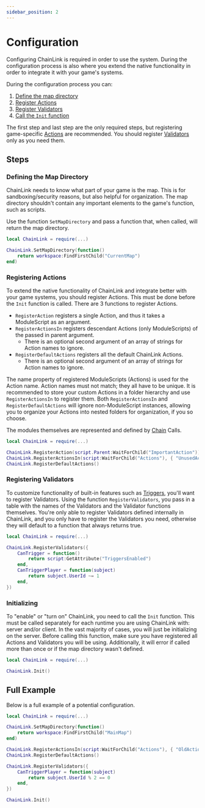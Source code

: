 ```yaml
---
sidebar_position: 2
---
```


# Configuration

Configuring ChainLink is required in order to use the system. During the configuration process is also where you extend the native functionality in order to integrate it with your game's systems.

During the configuration process you can:

1. [Define the map directory](#defining-the-map-directory)
2. [Register Actions](#registering-actions)
3. [Register Validators](#registering-validators)
4. [Call the `Init` function](#initializing)

The first step and last step are the only required steps, but registering game-specific [Actions](../concepts/actions) are recommended. You should register [Validators](../concepts/validators) only as you need them.

## Steps

### Defining the Map Directory

ChainLink needs to know what part of your game is the map. This is for sandboxing/security reasons, but also helpful for organization. The map directory shouldn't contain any important elements to the game's function, such as scripts.

Use the function `SetMapDirectory` and pass a function that, when called, will return the map directory.

```lua
local ChainLink = require(...)

ChainLink.SetMapDirectory(function()
	return workspace:FindFirstChild("CurrentMap")
end)
```

### Registering Actions

To extend the native functionality of ChainLink and integrate better with your game systems, you should register Actions. This must be done before the `Init` function is called. There are 3 functions to register Actions.

- `RegisterAction` registers a single Action, and thus it takes a ModuleScript as an argument.
- `RegisterActionsIn` registers descendant Actions (only ModuleScripts) of the passed in parent argument.
	- There is an optional second argument of an array of strings for Action names to ignore.
- `RegisterDefaultActions` registers all the default ChainLink Actions.
	- There is an optional second argument of an array of strings for Action names to ignore.

The name property of registered ModuleScripts (Actions) is used for the Action name. Action names must not match; they all have to be unique. It is recommended to store your custom Actions in a folder hierarchy and use `RegisterActionsIn` to register them. Both `RegisterActionsIn` and `RegisterDefaultActions` will ignore non-ModuleScript instances, allowing you to organize your Actions into nested folders for organization, if you so choose.

The modules themselves are represented and defined by [Chain](../concepts/chain) Calls.

```lua
local ChainLink = require(...)

ChainLink.RegisterAction(script.Parent:WaitForChild("ImportantAction"))
ChainLink.RegisterActionsIn(script:WaitForChild("Actions"), { "UnusedAction" })
ChainLink.RegisterDefaultActions()
```

### Registering Validators

To customize functionality of built-in features such as [Triggers](../concepts/triggers), you'll want to register Validators. Using the function `RegisterValidators`, you pass in a table with the names of the Validators and the Validator functions themselves. You're only able to register Validators defined internally in ChainLink, and you only have to register the Validators you need, otherwise they will default to a function that always returns true.

```lua
local ChainLink = require(...)

ChainLink.RegisterValidators({
	CanTrigger = function()
		return script:GetAttribute("TriggersEnabled")
	end,
	CanTriggerPlayer = function(subject)
		return subject.UserId ~= 1
	end,
})
```

### Initializing

To "enable" or "turn on" ChainLink, you need to call the `Init` function. This must be called separately for each runtime you are using ChainLink with: server and/or client. In the vast majority of cases, you will just be initializing on the server. Before calling this function, make sure you have registered all Actions and Validators you will be using. Additionally, it will error if called more than once or if the map directory wasn't defined.

```lua
local ChainLink = require(...)

ChainLink.Init()
```

## Full Example

Below is a full example of a potential configuration.

```lua
local ChainLink = require(...)

ChainLink.SetMapDirectory(function()
	return workspace:FindFirstChild("MainMap")
end)

ChainLink.RegisterActionsIn(script:WaitForChild("Actions"), { "OldAction" })
ChainLink.RegisterDefaultActions()

ChainLink.RegisterValidators({
	CanTriggerPlayer = function(subject)
		return subject.UserId % 2 == 0
	end,
})

ChainLink.Init()
```
